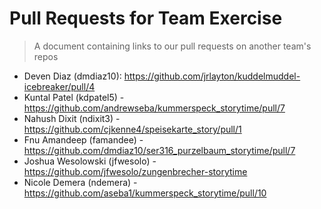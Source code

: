 # Pull Requests for Team Exercise
> A document containing links to our pull requests on another team's repos

- Deven Diaz (dmdiaz10): https://github.com/jrlayton/kuddelmuddel-icebreaker/pull/4
- Kuntal Patel (kdpatel5) - https://github.com/andrewseba/kummerspeck_storytime/pull/7
- Nahush Dixit (ndixit3) - https://github.com/cjkenne4/speisekarte_story/pull/1
- Fnu Amandeep (famandee) - https://github.com/dmdiaz10/ser316_purzelbaum_storytime/pull/7
- Joshua Wesolowski (jfwesolo) - https://github.com/jfwesolo/zungenbrecher-storytime
- Nicole Demera (ndemera) - https://github.com/aseba1/kummerspeck_storytime/pull/10
